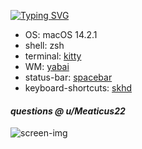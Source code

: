 [![Typing SVG](https://readme-typing-svg.herokuapp.com?font=Courier&size=100&pause=1000&color=DA0000&random=false&width=900&height=200&lines=Dotfiles.exe)](https://git.io/typing-svg)

- OS: macOS 14.2.1
- shell: zsh
- terminal: [kitty](https://github.com/kovidgoyal/kitty)
- WM: [yabai](https://github.com/koekeishiya/yabai)
- status-bar: [spacebar](https://github.com/cmacrae/spacebar)
- keyboard-shortcuts: [skhd](https://github.com/koekeishiya/skhd)

#### __questions_ @ _u/Meaticus22__

![screen-img](https://github.com/Meaticus22/dotfiles/blob/main/screen.png)
